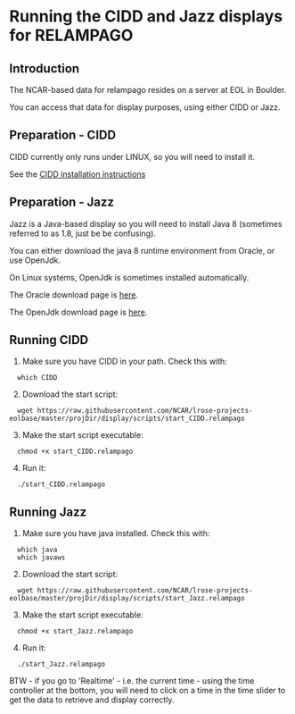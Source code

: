 # Running the CIDD and Jazz displays for RELAMPAGO

## Introduction

The NCAR-based data for relampago resides on a server at EOL in Boulder.

You can access that data for display purposes, using either CIDD or Jazz.

## Preparation - CIDD

CIDD currently only runs under LINUX, so you will need to install it.

See the [CIDD installation instructions](https://github.com/NCAR/lrose-core/blob/master/docs/build/CIDD_build.linux.md)

## Preparation - Jazz

Jazz is a Java-based display so you will need to install Java 8 (sometimes referred to as 1.8, just be be confusing).

You can either download the java 8 runtime environment from Oracle, or use OpenJdk.

On Linux systems, OpenJdk is sometimes installed automatically.

The Oracle download page is [here](https://www.oracle.com/technetwork/java/javase/downloads/jdk8-downloads-2133151.html).

The OpenJdk download page is [here](https://openjdk.java.net/install/).

## Running CIDD

1. Make sure you have CIDD in your path. Check this with:

```
  which CIDD
```

2. Download the start script:

```
  wget https://raw.githubusercontent.com/NCAR/lrose-projects-eolbase/master/projDir/display/scripts/start_CIDD.relampago
```

3. Make the start script executable:

```
  chmod +x start_CIDD.relampago
```

4. Run it:

```
  ./start_CIDD.relampago
```

## Running Jazz

1. Make sure you have java installed. Check this with:

```
  which java
  which javaws
```

2. Download the start script:

```
  wget https://raw.githubusercontent.com/NCAR/lrose-projects-eolbase/master/projDir/display/scripts/start_Jazz.relampago
```

3. Make the start script executable:

```
  chmod +x start_Jazz.relampago
```

4. Run it:

```
  ./start_Jazz.relampago
```

BTW - if you go to 'Realtime' - i.e. the current time - using the time controller at the bottom, you will need to click on a time in the time slider to get the data to retrieve and display correctly.

      
